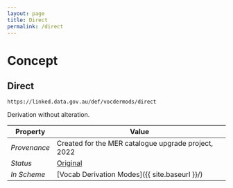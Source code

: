 ```yaml
---
layout: page
title: Direct
permalink: /direct
---
```

# Concept

## Direct

`https://linked.data.gov.au/def/vocdermods/direct`

Derivation without alteration.

**Property** | **Value**
--- | ---
_Provenance_ | Created for the MER catalogue upgrade project, 2022
_Status_ | [Original](https://linked.data.gov.au/def/reg-statuses/original)
_In Scheme_ | [Vocab Derivation Modes]({{ site.baseurl }}/)